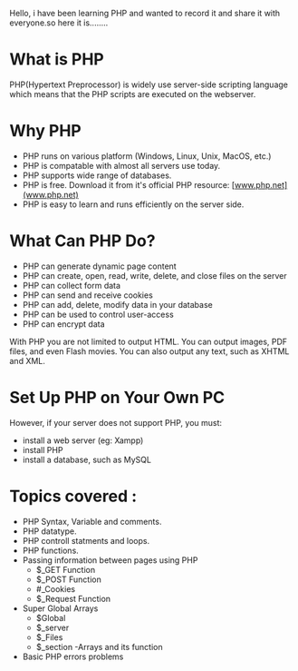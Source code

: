 Hello,
i have been learning PHP and wanted to record it and share it with everyone.so  here it is........


# What is PHP
PHP(Hypertext Preprocessor) is widely use server-side scripting language which means that the PHP scripts are executed on the webserver.

# Why PHP
- PHP runs on various platform (Windows, Linux, Unix, MacOS, etc.)
- PHP is compatable with almost all servers use today.
- PHP supports wide range of databases.
- PHP is free. Download it from it's official PHP resource: [www.php.net](www.php.net)
- PHP is easy to learn and runs efficiently on the server side.

# What Can PHP Do?
- PHP can generate dynamic page content
- PHP can create, open, read, write, delete, and close files on the server
- PHP can collect form data
- PHP can send and receive cookies
- PHP can add, delete, modify data in your database
- PHP can be used to control user-access
- PHP can encrypt data

With PHP you are not limited to output HTML. You can output images, PDF files, and even Flash movies. You can also output any text, such as XHTML and XML.

# Set Up PHP on Your Own PC

However, if your server does not support PHP, you must:

- install a web server (eg: Xampp)
- install PHP
- install a database, such as MySQL

# Topics covered :
- PHP Syntax, Variable and comments.
- PHP datatype.
- PHP controll statments and loops.
- PHP functions.
- Passing information between pages using PHP
  - $_GET Function
  - $_POST Function
  - #_Cookies
  - $_Request Function
- Super Global Arrays
  - $Global
  - $_server
  - $_Files
  - $_section
-Arrays and its function
- Basic PHP errors problems
  
